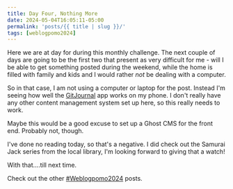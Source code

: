 ```yaml
---
title: Day Four, Nothing More
date: 2024-05-04T16:05:11-05:00
permalink: 'posts/{{ title | slug }}/'
tags: [weblogpomo2024]
---
```


Here we are at day for during this monthly challenge. The next couple of days are going to be the first two that present as very difficult for me - will I be able to get something posted during the weekend, while the home is filled with family and kids and I would rather *not* be dealing with a computer.

So in that case, I am not using a computer or laptop for the post. Instead I'm seeing how well the [GitJournal](https://gitjournal.io/) app works on my phone. I don't really have any other content management system set up here, so this really needs to work.

Maybe this would be a good excuse to set up a Ghost CMS for the front end. Probably not, though.

I've done no reading today, so that's a negative. I did check out the Samurai Jack series from the local library, I'm looking forward to giving that a watch!

With that....till next time.

Check out the other [#Weblogpomo2024](/tags/weblogpomo2024) posts.
